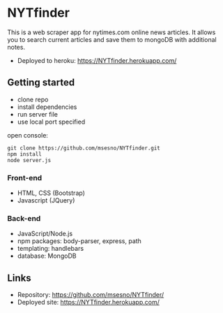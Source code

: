 # NYTfinder
This is a web scraper app for nytimes.com online news articles. It allows you to search current articles and save them to mongoDB with additional notes. 
- Deployed to heroku: https://NYTfinder.herokuapp.com/

## Getting started
- clone repo
- install dependencies
- run server file
- use local port specified

open console:
```
git clone https://github.com/msesno/NYTfinder.git
npm install
node server.js
```

### Front-end
- HTML, CSS (Bootstrap)
- Javascript (JQuery)

### Back-end
- JavaScript/Node.js
- npm packages: body-parser, express, path
- templating: handlebars
- database: MongoDB

## Links

- Repository: https://github.com/msesno/NYTfinder/
- Deployed site: https://NYTfinder.herokuapp.com/

